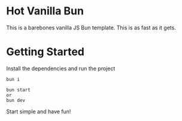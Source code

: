 # Hot Vanilla Bun

This is a barebones vanilla JS Bun template. This is as fast as it gets.

# Getting Started
Install the dependencies and run the project
```
bun i

bun start
or
bun dev
```
Start simple and have fun!
